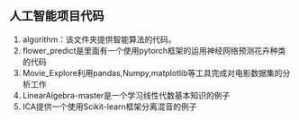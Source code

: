 ## 人工智能项目代码
 1. algorithm：该文件夹提供智能算法的代码。
 2. flower_predict是里面有一个使用pytorch框架的运用神经网络预测花卉种类的代码
 3. Movie_Explore利用pandas,Numpy,matplotlib等工具完成对电影数据集的分析工作
 4. LinearAlgebra-master是一个学习线性代数基本知识的例子
 5. ICA提供一个使用Scikit-learn框架分离混音的例子
